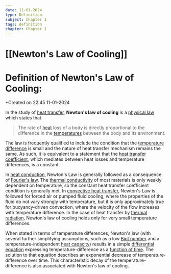 ```yaml
---
date: 11-01-2024
type: Definition
subject: Chapter 1
tags: definition
chapter: Chapter 1
---
```

# [[Newton's Law of Cooling]]

# Definition of Newton's Law of Cooling:
*Created on 22:45 11-01-2024

In the study of [heat transfer](https://en.wikipedia.org/wiki/Heat_transfer "Heat transfer"), **Newton's law of cooling** is a [physical law](https://en.wikipedia.org/wiki/Physical_law "Physical law") which states that

> The rate of [heat](https://en.wikipedia.org/wiki/Heat "Heat") loss of a body is directly proportional to the difference in the [temperatures](https://en.wikipedia.org/wiki/Temperature "Temperature") between the body and its environment.

The law is frequently qualified to include the condition that the [temperature difference](https://en.wikipedia.org/wiki/Temperature_gradient "Temperature gradient") is small and the nature of heat transfer mechanism remains the same. As such, it is equivalent to a statement that the [heat transfer coefficient](https://en.wikipedia.org/wiki/Heat_transfer_coefficient "Heat transfer coefficient"), which mediates between heat losses and temperature differences, is a constant.

In [heat conduction](https://en.wikipedia.org/wiki/Thermal_conduction "Thermal conduction"), Newton's Law is generally followed as a consequence of [Fourier's law](https://en.wikipedia.org/wiki/Thermal_conduction#Fourier.27s_law "Thermal conduction"). The [thermal conductivity](https://en.wikipedia.org/wiki/Thermal_conductivity "Thermal conductivity") of most materials is only weakly dependent on temperature, so the constant heat transfer coefficient condition is generally met. In [convective heat transfer](https://en.wikipedia.org/wiki/Convection_(heat_transfer) "Convection (heat transfer)"), Newton's Law is followed for forced air or pumped fluid cooling, where the properties of the fluid do not vary strongly with temperature, but it is only approximately true for buoyancy-driven convection, where the velocity of the flow increases with temperature difference. In the case of heat transfer by [thermal radiation](https://en.wikipedia.org/wiki/Thermal_radiation "Thermal radiation"), Newton's law of cooling holds only for very small temperature differences.

When stated in terms of temperature differences, Newton's law (with several further simplifying assumptions, such as a low [Biot number](https://en.wikipedia.org/wiki/Biot_number "Biot number") and a temperature-independent [heat capacity](https://en.wikipedia.org/wiki/Heat_capacity "Heat capacity")) results in a simple [differential equation](https://en.wikipedia.org/wiki/Differential_equation "Differential equation") expressing temperature-difference as a [function of time](https://en.wikipedia.org/wiki/Function_of_time "Function of time"). The solution to that equation describes an exponential decrease of temperature-difference over time. This characteristic decay of the temperature-difference is also associated with Newton's law of cooling.
